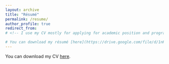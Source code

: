 ```yaml
---
layout: archive
title: "Résumé"
permalink: /resume/
author_profile: true
redirect_from:
# <!-- I use my CV mostly for applying for academic position and programs.

# You can download my résumé [here](https://drive.google.com/file/d/1nH8R_PP-wTKsVKgNM34Ahf5t0mCO31I7/view?usp=sharing). My résumé is a shortened pdf version of my CV, and it is mostly used for me to find software development engineer/applied scientist jobs. -->
---
```

You can download my CV [here](https://drive.google.com/file/d/1ogtfNWjyT_b14BRUGDZMpgpQXzkW-ZlS/view?usp=sharing). 
